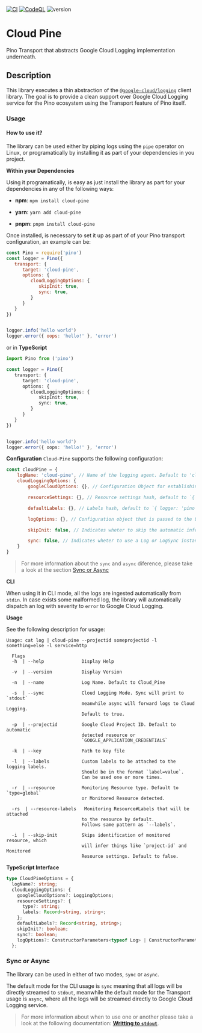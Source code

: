 [![CI](https://github.com/metcoder95/cloud-pine/actions/workflows/ci.yml/badge.svg)](https://github.com/metcoder95/cloud-pine/actions/workflows/ci.yml)
[![CodeQL](https://github.com/metcoder95/cloud-pine/actions/workflows/codeql-analysis.yml/badge.svg)](https://github.com/metcoder95/cloud-pine/actions/workflows/codeql-analysis.yml)
![version](https://badge.fury.io/js/cloud-pine.svg)

# Cloud Pine

Pino Transport that abstracts Google Cloud Logging implementation underneath.

## Description

This library executes a thin abstraction of the [`@google-cloud/logging`](https://cloud.google.com/nodejs/docs/reference/logging/latest) client library.
The goal is to provide a clean support over Google Cloud Logging service for the Pino ecosystem using the Transport feature of Pino itself.

### Usage

#### How to use it?

The library can be used either by piping logs using the `pipe` operator on Linux, or programatically by installing it as part of your dependencies in you project.

**Within your Dependencies**

Using it programatically, is easy as just install the library as part for your dependencies in any of the following ways:

- **npm**: `npm install cloud-pine`

- **yarn**: `yarn add cloud-pine`

- **pnpm**: `pnpm install cloud-pine`

Once installed, is necessary to set it up as part of of your Pino transport configuration, an example can be:

```js
const Pino = require('pino')
const logger = Pino({
   transport: {
      target: 'cloud-pine',
      options: {
         cloudLoggingOptions: {
            skipInit: true,
            sync: true,
         }
      }
   }
})


logger.info('hello world')
logger.error({ oops: 'hello!' }, 'error')
```

or in **TypeScript**

```ts
import Pino from ('pino')

const logger = Pino({
   transport: {
      target: 'cloud-pine',
      options: {
         cloudLoggingOptions: {
            skipInit: true,
            sync: true,
         }
      }
   }
})


logger.info('hello world')
logger.error({ oops: 'hello!' }, 'error')
```

**Configuration**
`Cloud-Pine` supports the following configuration:

```js
const cloudPine = {
    logName: 'cloud-pine', // Name of the logging agent. Default to 'cloud-pine'
    cloudLoggingOptions: {
        googleCloudOptions: {}, // Configuration Object for establishing connection with Google Cloud Logging. Default to undefined. Ref: https://cloud.google.com/nodejs/docs/reference/logging/latest/logging/loggingoptions

        resourceSettings: {}, // Resource settings hash, default to `{ type: 'global' }`. The hash is persisted across logs and inferred based on the API `Logging#setDetectedResource` result. Ref: https://cloud.google.com/logging/docs/reference/v2/rest/v2/MonitoredResource

        defaultLabels: {}, // Labels hash, default to `{ logger: 'pino', agent: 'cloud_pine' }`. The hash is persisted across logs. Ref: https://cloud.google.com/logging/docs/reference/v2/rest/v2/LogEntry,

        logOptions: {}, // Configuration object that is passed to the Log/LogSync instance. Default to undefined. Ref: https://cloud.google.com/nodejs/docs/reference/logging/latest/logging/log and https://cloud.google.com/nodejs/docs/reference/logging/latest/logging/logsync

        skipInit: false, // Indicates wheter to skip the automatic inferr of `projectId` and `MonitoredResource` metadata. Default to `false`.

        sync: false, // Indicates wheter to use a Log or LogSync instance. Default to false.
    }
}
```

>For more information about the `sync` and `async` diference, please take a look at the section [Sync or Async](#syncorasync)

**CLI**

When using it in CLI mode, all the logs are ingested automatically from `stdin`. In case exists some malformed log, the library will automatically dispatch an log with severity to `error` to Google Cloud Logging.

**Usage**

See the following description for usage:
```
Usage: cat log | cloud-pine --projectid someprojectid -l something=else -l service=http

  Flags
  -h  | --help              Display Help

  -v  | --version           Display Version

  -n  | --name              Log Name. Default to Cloud_Pine

  -s  | --sync              Cloud Logging Mode. Sync will print to `stdout` 
                            meanwhile async will forward logs to Cloud Logging.
                            Default to true.

  -p  | --projectid         Google Cloud Project ID. Default to automatic       
                            detected resource or 
                            `GOOGLE_APPLICATION_CREDENTIALS`

  -k  | --key               Path to key file

  -l  | --labels            Custom labels to be attached to the logging labels. 
                            Should be in the format `label=value`.
                            Can be used one or more times.

  -r  | --resource          Monitoring Resource type. Default to `type=global`
                            or Monitored Resource detected.

  -rs  | --resource-labels   Monitoring Resource#Labels that will be attached
                            to the resource by default.
                            Follows same pattern as `--labels`.

  -i  | --skip-init         Skips identification of monitored resource, which
                            will infer things like `project-id` and Monitored 
                            Resource settings. Default to false.
```

**TypeScript Interface**

```ts
type CloudPineOptions = {
  logName?: string;
  cloudLoggingOptions: {
    googleCloudOptions?: LoggingOptions;
    resourceSettings?: {
      type?: string;
      labels: Record<string, string>;
    };
    defaultLabels?: Record<string, string>;
    skipInit?: boolean;
    sync?: boolean;
    logOptions?: ConstructorParameters<typeof Log> | ConstructorParameters<typeof LogSync>;
  };
```

### Sync or Async
<a id="syncorasync"></a>

The library can be used in either of two modes, `sync` or `async`.

The default mode for the CLI usage is `sync` meaning that all logs will be directly streamed to `stdout`, meanwhile the default mode for the Transport usage is `async`, where all the logs will be streamed directly to Google Cloud Logging service.

>For more information about when to use one or another please take a look at the following documentation: [**Writting to `stdout`**](https://cloud.google.com/nodejs/docs/reference/logging/latest#writing-to-stdout).


